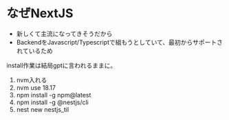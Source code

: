 # なぜNextJS

- 新しくて主流になってきそうだから
- BackendをJavascript/Typescriptで組もうとしていて、最初からサポートされているため

install作業は結局gptに言われるままに。

1. nvm入れる
2. nvm use 18.17
3. npm install -g npm@latest
4. npm install -g @nestjs/cli
5. nest new nestjs_til
